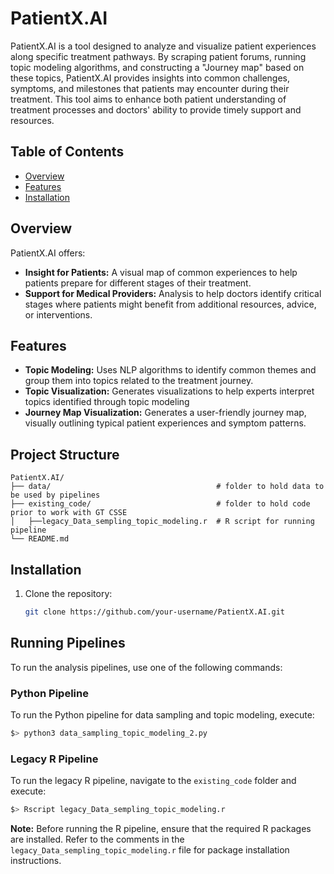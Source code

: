 # PatientX.AI

PatientX.AI is a tool designed to analyze and visualize patient experiences along specific treatment pathways. By scraping patient forums, running topic modeling algorithms, and constructing a "Journey map" based on these topics, PatientX.AI provides insights into common challenges, symptoms, and milestones that patients may encounter during their treatment. This tool aims to enhance both patient understanding of treatment processes and doctors' ability to provide timely support and resources.

## Table of Contents

- [Overview](#overview)
- [Features](#features)
- [Installation](#installation)

## Overview

PatientX.AI offers:
- **Insight for Patients:** A visual map of common experiences to help patients prepare for different stages of their treatment.
- **Support for Medical Providers:** Analysis to help doctors identify critical stages where patients might benefit from additional resources, advice, or interventions.

## Features

- **Topic Modeling:** Uses NLP algorithms to identify common themes and group them into topics related to the treatment journey.
- **Topic Visualization:** Generates visualizations to help experts interpret topics identified through topic modeling
- **Journey Map Visualization:** Generates a user-friendly journey map, visually outlining typical patient experiences and symptom patterns.

## Project Structure
```
PatientX.AI/
├── data/                                     # folder to hold data to be used by pipelines
├── existing_code/                            # folder to hold code prior to work with GT CSSE
│   ├──legacy_Data_sempling_topic_modeling.r  # R script for running pipeline
└── README.md     
```

## Installation

1. Clone the repository:
   ```bash
   git clone https://github.com/your-username/PatientX.AI.git

## Running Pipelines

To run the analysis pipelines, use one of the following commands:

### Python Pipeline
To run the Python pipeline for data sampling and topic modeling, execute:
```bash
$> python3 data_sampling_topic_modeling_2.py
```

### Legacy R Pipeline
To run the legacy R pipeline, navigate to the `existing_code` folder and execute:
```bash
$> Rscript legacy_Data_sempling_topic_modeling.r
```

**Note:** Before running the R pipeline, ensure that the required R packages are installed. Refer to the comments in the `legacy_Data_sempling_topic_modeling.r` file for package installation instructions.
